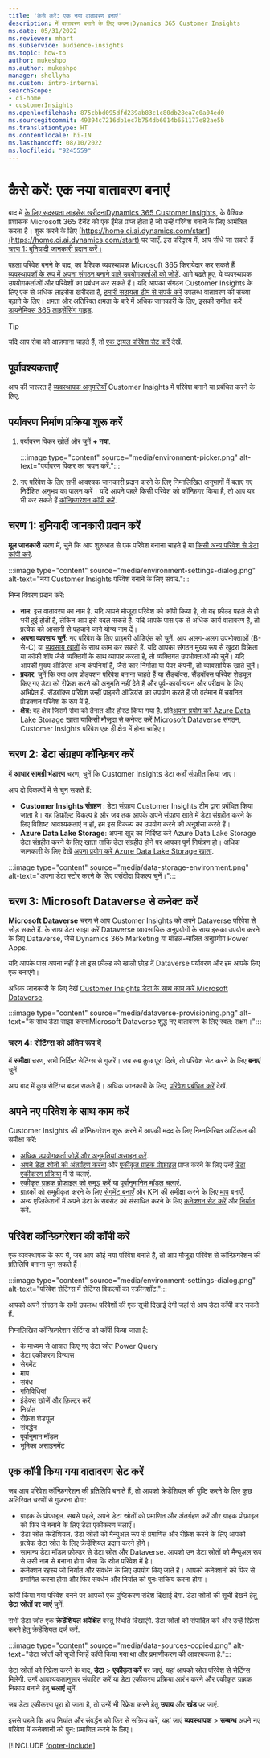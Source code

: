 ```yaml
---
title: 'कैसे करें: एक नया वातावरण बनाएं'
description: में वातावरण बनाने के लिए कदम।Dynamics 365 Customer Insights
ms.date: 05/31/2022
ms.reviewer: mhart
ms.subservice: audience-insights
ms.topic: how-to
author: mukeshpo
ms.author: mukeshpo
manager: shellyha
ms.custom: intro-internal
searchScope:
- ci-home
- customerInsights
ms.openlocfilehash: 875cbbd095dfd239ab83c1c80db28ea7c0a04ed0
ms.sourcegitcommit: 49394c7216db1ec7b754db6014b651177e82ae5b
ms.translationtype: HT
ms.contentlocale: hi-IN
ms.lasthandoff: 08/10/2022
ms.locfileid: "9245559"
---
```

# <a name="how-to-create-a-new-environment"></a>कैसे करें: एक नया वातावरण बनाएं

बाद में [के लिए सदस्यता लाइसेंस खरीदनाDynamics 365 Customer Insights](paid-license.md), के वैश्विक प्रशासक Microsoft 365 टैनेंट को एक ईमेल प्राप्त होता है जो उन्हें परिवेश बनाने के लिए आमंत्रित करता है। शुरू करने के लिए [https://home.ci.ai.dynamics.com/start](https://home.ci.ai.dynamics.com/start) पर जाएँ. इस परिदृश्य में, आप सीधे जा सकते हैं [चरण 1: बुनियादी जानकारी प्रदान करें।](#step-1-provide-basic-information)

पहला परिवेश बनने के बाद, का वैश्विक व्यवस्थापक Microsoft 365 किरायेदार कर सकते हैं [व्यवस्थापकों के रूप में अपना संगठन बनाने वाले उपयोगकर्ताओं को जोड़ें](permissions.md). आगे बढ़ते हुए, ये व्यवस्थापक उपयोगकर्ताओं और परिवेशों का प्रबंधन कर सकते हैं। यदि आपका संगठन Customer Insights के लिए एक से अधिक लाइसेंस खरीदता है, [हमारी सहायता टीम से संपर्क करें](https://go.microsoft.com/fwlink/?linkid=2079641) उपलब्ध वातावरण की संख्या बढ़ाने के लिए। क्षमता और अतिरिक्त क्षमता के बारे में अधिक जानकारी के लिए, इसकी समीक्षा करें [डायनेमिक्स 365 लाइसेंसिंग गाइड](https://go.microsoft.com/fwlink/?LinkId=866544).

> [!TIP]
> यदि आप सेवा को आज़माना चाहते हैं, तो [एक ट्रायल परिवेश सेट करें](trial-signup.md) देखें.

## <a name="prerequisites"></a>पूर्वावश्यकताएँ

आप की जरूरत है [व्यवस्थापक अनुमतियाँ](permissions.md) Customer Insights में परिवेश बनाने या प्रबंधित करने के लिए.

## <a name="start-the-environment-creation-process"></a>पर्यावरण निर्माण प्रक्रिया शुरू करें

1. पर्यावरण पिकर खोलें और चुनें **+ नया**.
  
   :::image type="content" source="media/environment-picker.png" alt-text="पर्यावरण पिकर का चयन करें.":::

1. नए परिवेश के लिए सभी आवश्यक जानकारी प्रदान करने के लिए निम्नलिखित अनुभागों में बताए गए निर्देशित अनुभव का पालन करें। यदि आपने पहले किसी परिवेश को कॉन्फ़िगर किया है, तो आप यह भी कर सकते हैं [कॉन्फ़िगरेशन कॉपी करें](#copy-the-environment-configuration).

## <a name="step-1-provide-basic-information"></a>चरण 1: बुनियादी जानकारी प्रदान करें

**मूल जानकारी** चरण में, चुनें कि आप शुरुआत से एक परिवेश बनाना चाहते हैं या [किसी अन्य परिवेश से डेटा कॉपी करें](#copy-the-environment-configuration).

   :::image type="content" source="media/environment-settings-dialog.png" alt-text="नया Customer Insights परिवेश बनाने के लिए संवाद.":::

निम्न विवरण प्रदान करें:

- **नाम**: इस वातावरण का नाम है. यदि आपने मौजूदा परिवेश को कॉपी किया है, तो यह फ़ील्ड पहले से ही भरी हुई होती है, लेकिन आप इसे बदल सकते हैं. यदि आपके पास एक से अधिक कार्य वातावरण हैं, तो प्रत्येक को आसानी से पहचाने जाने योग्य नाम दें।
- **अपना व्यवसाय चुनें**: नए परिवेश के लिए प्राइमरी ऑडिएंस को चुनें. आप अलग-अलग उपभोक्ताओं (B-से-C) या [व्यवसाय खातों](work-with-business-accounts.md) के साथ काम कर सकते हैं. यदि आपका संगठन मुख्य रूप से खुदरा विक्रेता या कॉफी शॉप जैसे व्यक्तियों के साथ व्यापार करता है, तो व्यक्तिगत उपभोक्ताओं को चुनें। यदि आपकी मुख्य ऑडिएंस अन्य कंपनियां हैं, जैसे कार निर्माता या पेपर कंपनी, तो व्यावसायिक खाते चुनें।
- **प्रकार**: चुनें कि क्या आप प्रोडक्शन परिवेश बनाना चाहते हैं या सैंडबॉक्स. सैंडबॉक्स परिवेश शेड्यूल किए गए डेटा को रीफ़्रेश करने की अनुमति नहीं देते हैं और पूर्व-कार्यान्वयन और परीक्षण के लिए अभिप्रेत हैं. सैंडबॉक्स परिवेश उन्हीं प्राइमरी ऑडियंस का उपयोग करते हैं जो वर्तमान में चयनित प्रोडक्शन परिवेश के रूप में हैं.
- **क्षेत्र**: वह क्षेत्र जिसमें सेवा को तैनात और होस्ट किया गया है. प्रति[अपना प्रयोग करें Azure Data Lake Storage खाता](own-data-lake-storage.md) या[किसी मौजूदा से कनेक्ट करें Microsoft Dataverse संगठन](customer-insights-dataverse.md), Customer Insights परिवेश एक ही क्षेत्र में होना चाहिए।

## <a name="step-2-configure-data-storage"></a>चरण 2: डेटा संग्रहण कॉन्फ़िगर करें

में **आधार सामग्री भंडारण** चरण, चुनें कि Customer Insights डेटा कहाँ संग्रहीत किया जाए।

आप दो विकल्पों में से चुन सकते हैं:

- **Customer Insights संग्रहण** : डेटा संग्रहण Customer Insights टीम द्वारा प्रबंधित किया जाता है। यह डिफ़ॉल्ट विकल्प है और जब तक आपके अपने संग्रहण खाते में डेटा संग्रहीत करने के लिए विशिष्ट आवश्यकताएं न हों, हम इस विकल्प का उपयोग करने की अनुशंसा करते हैं।
- **Azure Data Lake Storage**: अपना खुद का निर्दिष्ट करें Azure Data Lake Storage डेटा संग्रहीत करने के लिए खाता ताकि डेटा संग्रहीत होने पर आपका पूर्ण नियंत्रण हो। अधिक जानकारी के लिए देखें [अपना प्रयोग करें Azure Data Lake Storage खाता](own-data-lake-storage.md).

:::image type="content" source="media/data-storage-environment.png" alt-text="अपना डेटा स्टोर करने के लिए पसंदीदा विकल्प चुनें।":::

## <a name="step-3-connect-to-microsoft-dataverse"></a>चरण 3: Microsoft Dataverse से कनेक्ट करें

**Microsoft Dataverse** चरण से आप Customer Insights को अपने Dataverse परिवेश से जोड़ सकते हैं. के साथ डेटा साझा करें Dataverse व्यावसायिक अनुप्रयोगों के साथ इसका उपयोग करने के लिए Dataverse, जैसे Dynamics 365 Marketing या मॉडल-चालित अनुप्रयोग Power Apps.

यदि आपके पास अपना नहीं है तो इस फ़ील्ड को खाली छोड़ दें Dataverse पर्यावरण और हम आपके लिए एक बनाएंगे।

अधिक जानकारी के लिए देखें [Customer Insights डेटा के साथ काम करें Microsoft Dataverse](customer-insights-dataverse.md).

:::image type="content" source="media/dataverse-provisioning.png" alt-text="के साथ डेटा साझा करनाMicrosoft Dataverse शुद्ध नए वातावरण के लिए स्वत: सक्षम।":::

### <a name="step-4-finalize-the-settings"></a>चरण 4: सेटिंग्स को अंतिम रूप दें

में **समीक्षा** चरण, सभी निर्दिष्ट सेटिंग्स से गुजरें। जब सब कुछ पूरा दिखे, तो परिवेश सेट करने के लिए **बनाएं** चुनें.

आप बाद में कुछ सेटिंग्स बदल सकते हैं। अधिक जानकारी के लिए, [परिवेश प्रबंधित करें](manage-environments.md) देखें.

## <a name="work-with-your-new-environment"></a>अपने नए परिवेश के साथ काम करें

Customer Insights की कॉन्फ़िगरेशन शुरू करने में आपकी मदद के लिए निम्नलिखित आर्टिकल की समीक्षा करें:

- [अधिक उपयोगकर्ता जोड़ें और अनुमतियां असाइन करें](permissions.md).
- [अपने डेटा स्रोतों को अंतर्ग्रहण करना](data-sources.md) और [एकीकृत ग्राहक प्रोफ़ाइल](data-unification.md) प्राप्त करने के लिए उन्हें [डेटा एकीकरण प्रक्रिया](customer-profiles.md) में से चलाएं.
- [एकीकृत ग्राहक प्रोफाइल को समृद्ध करें](enrichment-hub.md) या [पूर्वानुमानित मॉडल चलाएं](predictions-overview.md).
- ग्राहकों को समूहीकृत करने के लिए [सेगमेंट बनाएँ](segments.md) और KPI की समीक्षा करने के लिए [माप](measures.md) बनाएँ.
- अन्य एप्लिकेशनों में अपने डेटा के सबसेट को संसाधित करने के लिए [कनेक्शन सेट करें](connections.md) और [निर्यात](export-destinations.md) करें.

## <a name="copy-the-environment-configuration"></a>परिवेश कॉन्फ़िगरेशन की कॉपी करें

एक व्यवस्थापक के रूप में, जब आप कोई नया परिवेश बनाते हैं, तो आप मौजूदा परिवेश से कॉन्फ़िगरेशन की प्रतिलिपि बनाना चुन सकते हैं।

:::image type="content" source="media/environment-settings-dialog.png" alt-text="परिवेश सेटिंग्स में सेटिंग्स विकल्पों का स्क्रीनशॉट.":::

आपको अपने संगठन के सभी उपलब्ध परिवेशों की एक सूची दिखाई देगी जहां से आप डेटा कॉपी कर सकते हैं.

निम्नलिखित कॉन्फ़िगरेशन सेटिंग्स को कॉपी किया जाता है:

- के माध्यम से आयात किए गए डेटा स्रोत Power Query
- डेटा एकीकरण विन्यास
- सेगमेंट
- माप
- संबंध
- गतिविधियां
- इंडेक्स खोजें और फ़ि‍ल्‍टर करें
- निर्यात
- रीफ़्रेश शेड्यूल
- संवर्द्धन
- पूर्वानुमान मॉडल
- भूमिका असाइनमेंट

## <a name="set-up-a-copied-environment"></a>एक कॉपी किया गया वातावरण सेट करें

जब आप परिवेश कॉन्फ़िगरेशन की प्रतिलिपि बनाते हैं, तो आपको क्रेडेंशियल की पुष्टि करने के लिए कुछ अतिरिक्त चरणों से गुज़रना होगा:

- ग्राहक के प्रोफाइल. सबसे पहले, अपने डेटा स्रोतों को प्रमाणित और अंतर्ग्रहण करें और ग्राहक प्रोफ़ाइल को फिर से बनाने के लिए डेटा एकीकरण चलाएँ।
- डेटा स्रोत क्रेडेंशियल. डेटा स्रोतों को मैन्युअल रूप से प्रमाणित और रीफ़्रेश करने के लिए आपको प्रत्येक डेटा स्रोत के लिए क्रेडेंशियल प्रदान करने होंगे।
- सामान्य डेटा मॉडल फ़ोल्डर से डेटा स्रोत और Dataverse. आपको उन डेटा स्रोतों को मैन्युअल रूप से उसी नाम से बनाना होगा जैसा कि स्रोत परिवेश में है।
- कनेक्शन रहस्य जो निर्यात और संवर्धन के लिए उपयोग किए जाते हैं। आपको कनेक्शनों को फिर से प्रमाणित करना होगा और फिर संवर्धन और निर्यात को पुनः सक्रिय करना होगा।

कॉपी किया गया परिवेश बनने पर आपको एक पुष्टिकरण संदेश दिखाई देगा. डेटा स्रोतों की सूची देखने हेतु **डेटा स्रोतों पर जाएं** चुनें.

सभी डेटा स्रोत एक **क्रेडेंशियल अपेक्षित** वस्तु स्थिति दिखाएंगे. डेटा स्रोतों को संपादित करें और उन्हें रिफ़्रेश करने हेतु क्रेडेंशियल दर्ज करें.

:::image type="content" source="media/data-sources-copied.png" alt-text="डेटा स्रोतों की सूची जिन्हें कॉपी किया गया था और प्रमाणीकरण की आवश्यकता है.":::

डेटा स्रोतों को रिफ्रेश करने के बाद, **डेटा** > **एकीकृत करें** पर जाएं. यहां आपको स्रोत परिवेश से सेटिंग्स मिलेगी. उन्हें आवश्यकतानुसार संपादित करें या डेटा एकीकरण प्रक्रिया आरंभ करने और एकीकृत ग्राहक निकाय बनाने हेतु **चलाएं** चुनें.

जब डेटा एकीकरण पूरा हो जाता है, तो उन्हें भी रिफ़्रेश करने हेतु **उपाय** और **खंड** पर जाएं.

इससे पहले कि आप निर्यात और संवर्द्धन को फिर से सक्रिय करें, यहां जाएं **व्यवस्थापक** > **सम्बन्ध** अपने नए परिवेश में कनेक्शनों को पुन: प्रमाणित करने के लिए।

[!INCLUDE [footer-include](includes/footer-banner.md)]
